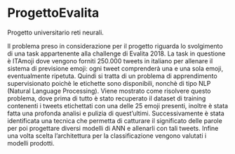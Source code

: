 # ProgettoEvalita
Progetto universitario reti neurali.

Il problema preso in considerazione per il progetto riguarda lo svolgimento di una task appartenente alla challenge di Evalita 2018. La task in questione è ITAmoji dove vengono forniti 250.000 tweets in italiano per allenare il
sistema di previsione emoji: ogni tweet comprenderà una e una sola emoji,
eventualmente ripetuta. Quindi si tratta di un problema di apprendimento supervisionato poichè le etichette sono disponibili, nonchè di tipo NLP
(Natural Language Processing).
Viene mostrato come risolvere questo problema, dove prima
di tutto è stato recuperato il dataset di training contenenti i tweets etichettati con una delle 25 emoji presenti, inoltre è stata fatta una profonda analisi
e pulizia di quest’ultimi. Successivamente è stata identificata una tecnica che permetta di catturare il significato delle parole per poi progettare diversi modelli di ANN e allenarli con tali tweets. Infine una volta scelta l’architettura
per la classificazione vengono valutati i modelli prodotti.
